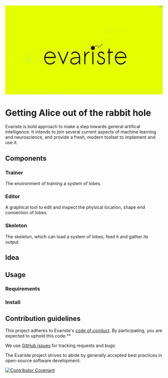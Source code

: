 ![alt text](https://raw.githubusercontent.com/tgergo1/evariste/master/misc/logo.png "evariste")
# Getting Alice out of the rabbit hole
Evariste is bold approach to make a step towards general artifical intelligence. 
It intends to join several current aspects of machine learning and neuroscience, and provide a fresh, modern toolset to implement and use it.

## Components
### Trainer
The environment of training a system of lobes.
### Editor
A graphical tool to edit and inspect the physical location, shape end connection of lobes.
### Skeleton
The skeleton, which can load a system of lobes, feed it and gather its output.

## Idea

## Usage
### Requirements
### Install

## Contribution guidelines
This project adheres to Evariste's
[code of conduct](code_of_conduct.md). By participating, you are expected to
uphold this code.**

We use [GitHub issues](https://github.com/tgergo1/evariste/issues) for
tracking requests and bugs

The Evariste project strives to abide by generally accepted best practices in
open-source software development:

[![Contributor Covenant](https://img.shields.io/badge/Contributor%20Covenant-v1.4%20adopted-ff69b4.svg)](code_of_conduct.md)
